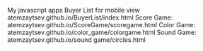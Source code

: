 My javascript apps
Buyer List  for mobile view atemzaytsev.github.io/BuyerList/index.html
Score Game:  atemzaytsev.github.io/ScoreGame/scoregame.html
Color Game:  atemzaytsev.github.io/color_game/colorgame.html
Sound Game:  atemzaytsev.github.io/sound game/circles.html



